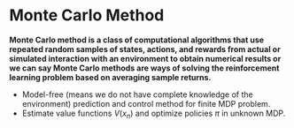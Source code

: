 # Monte Carlo Method
**Monte Carlo method is a class of computational algorithms that use repeated random samples of states, actions, and rewards from actual or simulated interaction with an environment to obtain numerical results or we can say Monte Carlo methods are ways of solving the reinforcement learning problem based on averaging sample returns.**
* Model-free (means we do not have complete knowledge of the environment) prediction and control method for finite MDP problem.
* Estimate value functions $V(x_n)$ and optimize policies $\pi$ in unknown MDP.
